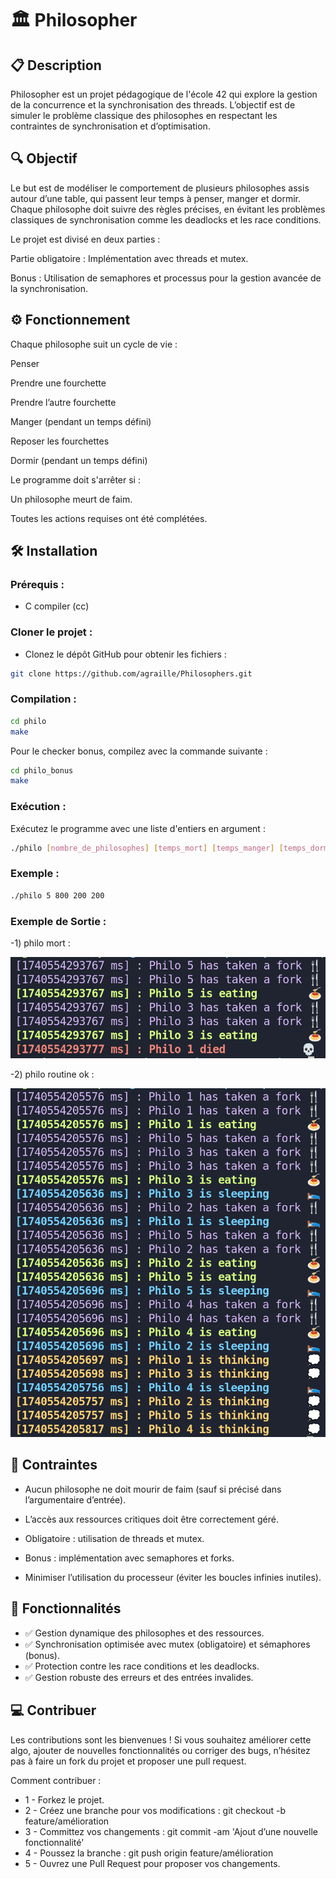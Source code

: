# 🏛️ Philosopher

## 📋 Description

Philosopher est un projet pédagogique de l'école 42 qui explore la gestion de la concurrence et la synchronisation des threads. L’objectif est de simuler le problème classique des philosophes en respectant les contraintes de synchronisation et d’optimisation.

## 🔍 Objectif

Le but est de modéliser le comportement de plusieurs philosophes assis autour d’une table, qui passent leur temps à penser, manger et dormir. Chaque philosophe doit suivre des règles précises, en évitant les problèmes classiques de synchronisation comme les deadlocks et les race conditions.

Le projet est divisé en deux parties :

Partie obligatoire : Implémentation avec threads et mutex.

Bonus : Utilisation de semaphores et processus pour la gestion avancée de la synchronisation.

## ⚙️ Fonctionnement

Chaque philosophe suit un cycle de vie :

Penser

Prendre une fourchette

Prendre l’autre fourchette

Manger (pendant un temps défini)

Reposer les fourchettes

Dormir (pendant un temps défini)

Le programme doit s'arrêter si :

Un philosophe meurt de faim.

Toutes les actions requises ont été complétées.


## 🛠️ Installation

### Prérequis :
- C compiler (cc)

### Cloner le projet :
- Clonez le dépôt GitHub pour obtenir les fichiers :

```bash
git clone https://github.com/agraille/Philosophers.git
```

### Compilation :
```bash
cd philo
make
```
Pour le checker bonus, compilez avec la commande suivante :
```bash
cd philo_bonus
make
```
### Exécution :

Exécutez le programme avec une liste d'entiers en argument :
```bash
./philo [nombre_de_philosophes] [temps_mort] [temps_manger] [temps_dormir] [nombre_repas (optionnel)]
```
### Exemple :
```bash
./philo 5 800 200 200
```
### Exemple de Sortie :

-1) philo mort :

![Texte alternatif](https://raw.githubusercontent.com/agraille/Philosophers/main/philo_img1.png)

-2) philo routine ok :
 
![Texte alternatif](https://raw.githubusercontent.com/agraille/Philosophers/main/philo_img2.png)

## 📏 Contraintes

- Aucun philosophe ne doit mourir de faim (sauf si précisé dans l’argumentaire d’entrée).

- L’accès aux ressources critiques doit être correctement géré.

- Obligatoire : utilisation de threads et mutex.

- Bonus : implémentation avec semaphores et forks.

- Minimiser l’utilisation du processeur (éviter les boucles infinies inutiles).

## 🌟 Fonctionnalités

- ✅ Gestion dynamique des philosophes et des ressources.
- ✅ Synchronisation optimisée avec mutex (obligatoire) et sémaphores (bonus).
- ✅ Protection contre les race conditions et les deadlocks.
- ✅ Gestion robuste des erreurs et des entrées invalides.

## 💻 Contribuer
Les contributions sont les bienvenues ! Si vous souhaitez améliorer cette algo, ajouter de nouvelles fonctionnalités ou corriger des bugs, n’hésitez pas à faire un fork du projet et proposer une pull request.

Comment contribuer :
- 1 - Forkez le projet.
- 2 - Créez une branche pour vos modifications : git checkout -b feature/amélioration
- 3 - Committez vos changements : git commit -am 'Ajout d’une nouvelle fonctionnalité'
- 4 - Poussez la branche : git push origin feature/amélioration
- 5 - Ouvrez une Pull Request pour proposer vos changements.
